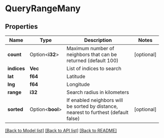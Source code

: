 # QueryRangeMany

## Properties

Name | Type | Description | Notes
------------ | ------------- | ------------- | -------------
**count** | Option<**i32**> | Maximum number of neighbors that can be returned (default 100) | [optional]
**indices** | **Vec<String>** | List of indices to search | 
**lat** | **f64** | Latitude | 
**lng** | **f64** | Longitude | 
**range** | **i32** | Search radius in kilometers | 
**sorted** | Option<**bool**> | If enabled neighbors will be sorted by distance, nearest to furthest (default false) | [optional]

[[Back to Model list]](../README.md#documentation-for-models) [[Back to API list]](../README.md#documentation-for-api-endpoints) [[Back to README]](../README.md)


